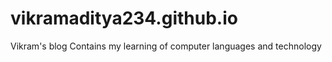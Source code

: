 # vikramaditya234.github.io
Vikram's blog
Contains my learning of computer languages and technology
